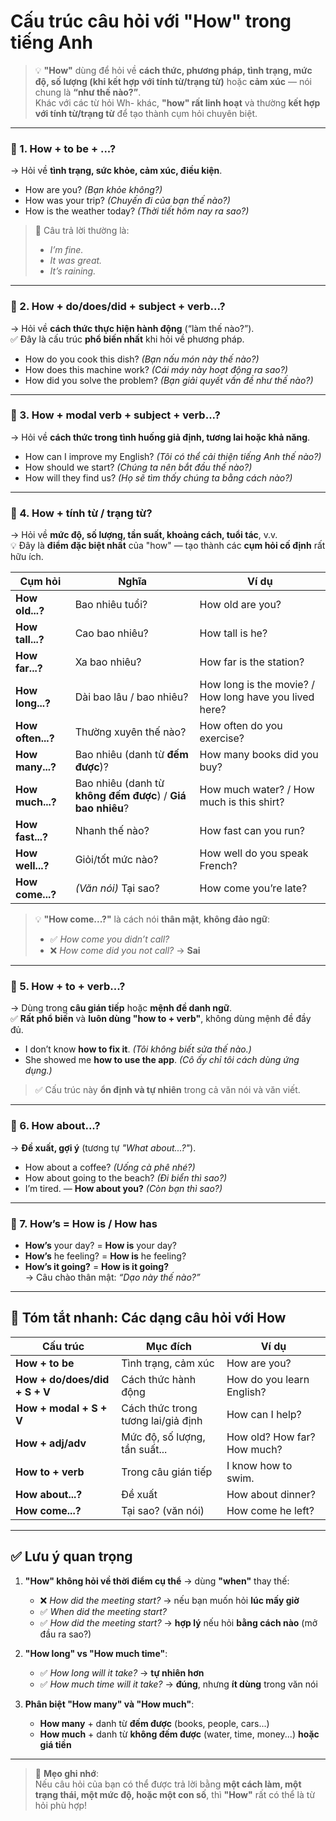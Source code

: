 # Cấu trúc câu hỏi với "How" trong tiếng Anh

> 💡 **"How"** dùng để hỏi về **cách thức, phương pháp, tình trạng, mức độ, số lượng (khi kết hợp với tính từ/trạng từ)** hoặc **cảm xúc** — nói chung là **“như thế nào?”**.  
> Khác với các từ hỏi Wh- khác, **"how" rất linh hoạt** và thường **kết hợp với tính từ/trạng từ** để tạo thành cụm hỏi chuyên biệt.

---

### 🔸 1. **How + to be + ...?**  
→ Hỏi về **tình trạng, sức khỏe, cảm xúc, điều kiện**.

- How are you? *(Bạn khỏe không?)*  
- How was your trip? *(Chuyến đi của bạn thế nào?)*  
- How is the weather today? *(Thời tiết hôm nay ra sao?)*

> 💬 Câu trả lời thường là:  
> - *I’m fine.*  
> - *It was great.*  
> - *It’s raining.*

---

### 🔸 2. **How + do/does/did + subject + verb...?**  
→ Hỏi về **cách thức thực hiện hành động** (“làm thế nào?”).  
✅ Đây là cấu trúc **phổ biến nhất** khi hỏi về phương pháp.

- How do you cook this dish? *(Bạn nấu món này thế nào?)*  
- How does this machine work? *(Cái máy này hoạt động ra sao?)*  
- How did you solve the problem? *(Bạn giải quyết vấn đề như thế nào?)* 

---

### 🔸 3. **How + modal verb + subject + verb...?**  
→ Hỏi về **cách thức trong tình huống giả định, tương lai hoặc khả năng**.

- How can I improve my English? *(Tôi có thể cải thiện tiếng Anh thế nào?)*  
- How should we start? *(Chúng ta nên bắt đầu thế nào?)*  
- How will they find us? *(Họ sẽ tìm thấy chúng ta bằng cách nào?)*

---

### 🔸 4. **How + tính từ / trạng từ?**  
→ Hỏi về **mức độ, số lượng, tần suất, khoảng cách, tuổi tác**, v.v.  
💡 Đây là **điểm đặc biệt nhất** của "how" — tạo thành các **cụm hỏi cố định** rất hữu ích.

| Cụm hỏi | Nghĩa | Ví dụ |
|--------|------|------|
| **How old...?** | Bao nhiêu tuổi? | How old are you? |
| **How tall...?** | Cao bao nhiêu? | How tall is he? |
| **How far...?** | Xa bao nhiêu? | How far is the station? |
| **How long...?** | Dài bao lâu / bao nhiêu? | How long is the movie? / How long have you lived here? |
| **How often...?** | Thường xuyên thế nào? | How often do you exercise? |
| **How many...?** | Bao nhiêu (danh từ **đếm được**)? | How many books did you buy? |
| **How much...?** | Bao nhiêu (danh từ **không đếm được**) / **Giá bao nhiêu**? | How much water? / How much is this shirt? |
| **How fast...?** | Nhanh thế nào? | How fast can you run? |
| **How well...?** | Giỏi/tốt mức nào? | How well do you speak French? |
| **How come...?** | *(Văn nói)* Tại sao? | How come you’re late? |

> 💡 **"How come...?"** là cách nói **thân mật**, **không đảo ngữ**:  
> - ✅ *How come you didn’t call?*  
> - ❌ *How come did you not call?* → **Sai**

---

### 🔸 5. **How + to + verb...?**  
→ Dùng trong **câu gián tiếp** hoặc **mệnh đề danh ngữ**.  
✅ **Rất phổ biến** và **luôn dùng "how to + verb"**, không dùng mệnh đề đầy đủ.

- I don’t know **how to fix it**. *(Tôi không biết sửa thế nào.)*  
- She showed me **how to use the app**. *(Cô ấy chỉ tôi cách dùng ứng dụng.)*

> ✅ Cấu trúc này **ổn định và tự nhiên** trong cả văn nói và văn viết.

---

### 🔸 6. **How about...?**  
→ **Đề xuất, gợi ý** (tương tự *"What about...?"*).

- How about a coffee? *(Uống cà phê nhé?)*  
- How about going to the beach? *(Đi biển thì sao?)*  
- I’m tired. — **How about you?** *(Còn bạn thì sao?)*

---

### 🔸 7. **How’s = How is / How has**

- **How’s** your day? = **How is** your day?  
- **How’s** he feeling? = **How is** he feeling?  
- **How’s it going?** = **How is it going?**  
  → Câu chào thân mật: *“Dạo này thế nào?”*

---

## 📌 Tóm tắt nhanh: Các dạng câu hỏi với **How**

| Cấu trúc | Mục đích | Ví dụ |
|--------|--------|------|
| **How + to be** | Tình trạng, cảm xúc | How are you? |
| **How + do/does/did + S + V** | Cách thức hành động | How do you learn English? |
| **How + modal + S + V** | Cách thức trong tương lai/giả định | How can I help? |
| **How + adj/adv** | Mức độ, số lượng, tần suất... | How old? How far? How much? |
| **How to + verb** | Trong câu gián tiếp | I know how to swim. |
| **How about...?** | Đề xuất | How about dinner? |
| **How come...?** | Tại sao? (văn nói) | How come he left? |

---

## ✅ Lưu ý quan trọng

1. **"How" không hỏi về thời điểm cụ thể** → dùng **"when"** thay thế:  
   - ❌ *How did the meeting start?* → nếu bạn muốn hỏi **lúc mấy giờ**  
   - ✅ *When did the meeting start?*  
   - ✅ *How did the meeting start?* → **hợp lý** nếu hỏi **bằng cách nào** (mở đầu ra sao?)

2. **"How long" vs "How much time"**:  
   - ✅ *How long will it take?* → **tự nhiên hơn**  
   - ✅ *How much time will it take?* → **đúng**, nhưng **ít dùng** trong văn nói

3. **Phân biệt "How many" và "How much"**:  
   - **How many** + danh từ **đếm được** (books, people, cars...)  
   - **How much** + danh từ **không đếm được** (water, time, money...) **hoặc giá tiền**

---

> 🌟 **Mẹo ghi nhớ**:  
> Nếu câu hỏi của bạn có thể được trả lời bằng **một cách làm, một trạng thái, một mức độ, hoặc một con số**, thì **"How"** rất có thể là từ hỏi phù hợp!